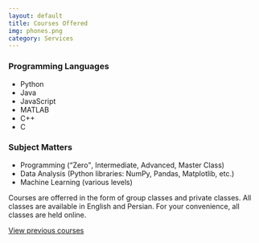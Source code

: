 ```yaml
---
layout: default
title: Courses Offered
img: phones.png
category: Services
---
```


<h3>Programming Languages</h3>
<ul>
  <li>Python</li>
  <li>Java</li>
  <li>JavaScript</li>
  <li>MATLAB</li>
  <li>C++</li>
  <li>C</li>
</ul>

<h3>Subject Matters</h3>
<ul>
  <li>Programming (<q>Zero</q>, Intermediate, Advanced, Master Class)</li>
  <li>Data Analysis (Python libraries: NumPy, Pandas, Matplotlib, etc.)</li>
  <li>Machine Learning (various levels)</li>
</ul>

Courses are offerred in the form of group classes and private classes.
All classes are available in English and Persian.
For your convenience, all classes are held online.

<a href="course-history">View previous courses</a>
